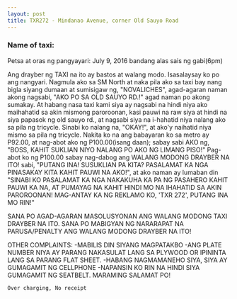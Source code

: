 ```yaml
---
layout: post
title: TXR272 - Mindanao Avenue, corner Old Sauyo Road
---
```


### Name of taxi: 

Petsa at oras ng pangyayari: July 9, 2016 bandang alas sais ng gabi(6pm)

Ang drayber ng TAXI na ito ay bastos at walang modo. Isasalaysay ko po ang nangyari. Nagmula ako sa SM North at naka pila ako sa taxi bay nang bigla siyang dumaan at sumisigaw ng, "NOVALICHES", agad-agaran naman akong nagsabi, "AKO PO SA OLD SAUYO RD.!" agad naman po akong sumakay. At habang nasa taxi kami siya ay nagsabi na hindi niya ako maihahatid sa akin mismong paroroonan, kasi pauwi na raw siya at hindi na siya papasok ng old sauyo rd., at nagsabi siya na i-hahatid niya nalang ako sa pila ng tricycle. Sinabi ko nalang na, "OKAY!", at ako'y naihatid niya mismo sa pila ng tricycle. Nakita ko na ang babayaran ko sa metro ay P92.00, at nag-abot ako ng P100.00(isang daan); sabay sabi AKO ng, "BOSS, KAHIT SUKLIAN NIYO NALANG PO AKO NG LIMANG PISO!" Pag-abot ko ng P100.00 sabay nag-dabog ang WALANG MODONG DRAYBER NA ITO! sabi, "PUTANG INA! SUSUKLIAN PA KITA? PASALAMAT KA NGA PINASAKAY KITA KAHIT PAUWI NA AKO!", at ako naman ay lumaban din "SINABI KO PASALAMAT KA NGA NAKAKUHA KA PA NG PASAHERO KAHIT PAUWI KA NA, AT PUMAYAG NA KAHIT HINDI MO NA IHAHATID SA AKIN PAROROONAN! MAG-ANTAY KA NG REKLAMO KO, 'TXR 272', PUTANG INA MO RIN!" 

SANA PO AGAD-AGARAN MASOLUSYONAN ANG WALANG MODONG TAXI DRAYBER NA ITO. SANA PO MABIGYAN NG NARARAPAT NA PARUSA/PENALTY ANG WALANG MODONG DRAYBER NA ITO!

OTHER COMPLAINTS:
-MABILIS DIN SIYANG MAGPATAKBO
-ANG PLATE NUMBER NIYA AY PARANG NAKASULAT LANG SA PLYWOOD OR IPININTA LANG SA PARANG FLAT SHEET.
-HABANG NAGMAMANEHO SIYA, SIYA AY GUMAGAMIT NG CELLPHONE
-NAPANSIN KO RIN NA HINDI SIYA GUMAGAMIT NG SEATBELT.
MARAMING SALAMAT PO! 

```Over charging, No receipt```

